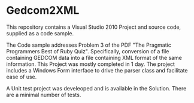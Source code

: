 Gedcom2XML
==========

This repository contains a Visual Studio 2010 Project and source code, supplied as a code sample.

The Code sample addresses Problem 3 of the PDF "The Pragmatic Programmers Best of Ruby Quiz". Specifically, conversion of a file containing GEDCOM data into a file containing XML format of the same information. This Project was mostly completed in 1 day. The project includes a Windows Form interface to drive the parser class and facilitate ease of use. 

A Unit test project was develeoped and is available in the Solution. There are a minimal number of tests.